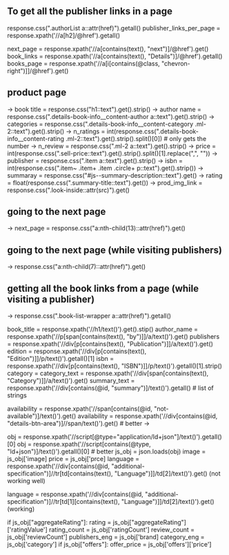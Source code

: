 ## To get all the publisher links in a page
response.css(".authorList a::attr(href)").getall()
publisher_links_per_page = response.xpath('//a[h2]/@href').getall()

next_page = response.xpath('//a[contains(text(), "next")]/@href').get()
book_links = response.xpath('//a[contains(text(), "Details")]/@href').getall()
books_page = response.xpath('//a[i[contains(@class, "chevron-right")]]/@href').get()

## product page

-> book title = response.css("h1::text").get().strip()
-> author name = response.css(".details-book-info__content-author a::text").get().strip()
-> categories = response.css(".details-book-info__content-category .ml-2::text").get().strip()
-> n_ratings = int(response.css(".details-book-info__content-rating .ml-2::text").get().strip().split()[0]) # only gets the number
-> n_review = response.css(".ml-2 a::text").get().strip()
-> price = int(response.css(".sell-price::text").get().strip().split()[1].replace(",", ""))
-> publisher = response.css(".item a::text").get().strip()
-> isbn = int(response.css(".item~ .item+ .item .circle+ p::text").get().strip())
-> summaray = response.css("#js--summary-description::text").get()
-> rating = float(response.css(".summary-title::text").get())
-> prod_img_link = response.css(".look-inside::attr(src)").get()

## going to the next page

-> next_page = response.css("a:nth-child(13)::attr(href)").get()

## going to the next page (while visiting publishers)
-> response.css("a:nth-child(7)::attr(href)").get()
## getting all the book links from a page (while visiting a publisher)
-> response.css(".book-list-wrapper a::attr(href)").getall()

book_title = response.xpath('//h1/text()').get().stip()
author_name = response.xpath('//p[span[contains(text(), "by")]]/a/text()').get()
publishers = response.xpath('//div[p[contains(text(), "Publication")]]/a/text()').get()
edition =  response.xpath('//div[p[contains(text(), "Edition")]]/p/text()').getall()[1]
isbn = response.xpath('//div[p[contains(text(), "ISBN")]]/p/text()').getall()[1].strip()
category = category_text = response.xpath('//div[span[contains(text(), "Category")]]/a/text()').get()
summary_text = response.xpath('//div[contains(@id, "summary")]/text()').getall() # list of strings

availability = response.xpath('//span[contains(@id, "not-available")]/text()').get()
availability = response.xpath('//div[contains(@id, "details-btn-area")]//span/text()').get() # better -> 

obj = response.xpath('//script[@type="application/ld+json"]/text()').getall()[0]
obj = response.xpath('//script[contains(@type, "ld+json")]/text()').getall()[0] # better
js_obj = json.loads(obj)
image = js_obj['image]
price = js_obj['prce]
language = response.xpath('//div[contains(@id, "additional-specification")]//tr[td[contains(text(), "Language")]]/td[2]/text()').get() (not working well)

language = response.xpath('//div[contains(@id, "additional-specification")]//tr[td[1][contains(text(), "Language")]]/td[2]/text()').get() (working)

if js_obj["aggregateRating"]:
    rating = js_obj["aggregateRating"]['ratingValue']
    rating_count = js_obj['ratingCount']
    review_count = js_obj['reviewCount']
publishers_eng = js_obj['brand]
category_eng = js_obj['category']
if js_obj["offers"]:
    offer_price = js_obj['offers']['price']